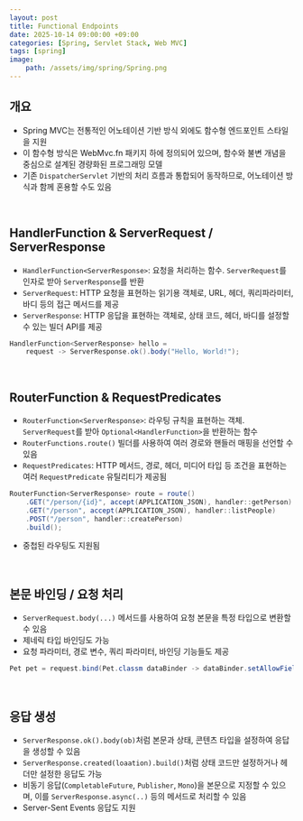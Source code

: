 ```yaml
---
layout: post
title: Functional Endpoints
date: 2025-10-14 09:00:00 +09:00
categories: [Spring, Servlet Stack, Web MVC]
tags: [spring]
image:
    path: /assets/img/spring/Spring.png
---
```


## 개요

- Spring MVC는 전통적인 어노테이션 기반 방식 외에도 함수형 엔드포인트 스타일을 지원
- 이 함수형 방식은 WebMvc.fn 패키지 하에 정의되어 있으며, 함수와 불변 개념을 중심으로 설계된 경량화된 프로그래밍 모델
- 기존 `DispatcherServlet` 기반의 처리 흐름과 통합되어 동작하므로, 어노테이션 방식과 함께 혼용할 수도 있음

<br>

## HandlerFunction & ServerRequest / ServerResponse

- `HandlerFunction<ServerResponse>`: 요청을 처리하는 함수. `ServerRequest`를 인자로 받아 `ServerResponse`를 반환
- `ServerRequest`: HTTP 요청을 표현하는 읽기용 객체로, URL, 헤더, 쿼리파라미터, 바디 등의 접근 메서드를 제공
- `ServerResponse`: HTTP 응답을 표현하는 객체로, 상태 코드, 헤더, 바디를 설정할 수 있는 빌더 API를 제공

```java
HandlerFunction<ServerResponse> hello = 
    request -> ServerResponse.ok().body("Hello, World!");
```

<br>

## RouterFunction & RequestPredicates

- `RouterFunction<ServerResponse>`: 라우팅 규칙을 표현하는 객체. `ServerRequest`를 받아 `Optional<HandlerFunction>`을 반환하는 함수
- `RouterFunctions.route()` 빌더를 사용하여 여러 경로와 핸들러 매핑을 선언할 수 있음
- `RequestPredicates`: HTTP 메서드, 경로, 헤더, 미디어 타입 등 조건을 표현하는 여러 `RequestPredicate` 유틸리티가 제공됨

```java
RouterFunction<ServerResponse> route = route()
    .GET("/person/{id}", accept(APPLICATION_JSON), handler::getPerson)
    .GET("/person", accept(APPLICATION_JSON), handler::listPeople)
    .POST("/person", handler::createPerson)
    .build();
```

- 중첩된 라우팅도 지원됨

<br>

## 본문 바인딩 / 요청 처리

- `ServerRequest.body(...)` 메서드를 사용하여 요청 본문을 특정 타입으로 변환할 수 있음
- 제네릭 타입 바인딩도 가능
- 요청 파라미터, 경로 변수, 쿼리 파라미터, 바인딩 기능들도 제공

```java
Pet pet = request.bind(Pet.classm dataBinder -> dataBinder.setAllowFields("name"));
```

<br>

## 응답 생성

- `ServerResponse.ok().body(ob)`처럼 본문과 상태, 콘텐츠 타입을 설정하여 응답을 생성할 수 있음
- `ServerResponse.created(loaation).build()`처럼 상태 코드만 설정하거나 헤더만 설정한 응답도 가능
- 비동기 응답(`CompletableFuture`, `Publisher`, `Mono`)을 본문으로 지정할 수 있으며, 이를 `ServerResponse.async(..)` 등의 메서드로 처리할 수 있음
- Server-Sent Events 응답도 지원

<br>